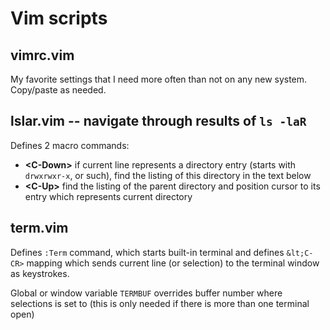 ﻿# Vim scripts

## vimrc.vim

My favorite settings that I need more often than not on any new system.
Copy/paste as needed.

## lslar.vim -- navigate through results of `ls -laR`

Defines 2 macro commands:

- **&lt;C-Down>** if current line represents a directory entry (starts with `drwxrwxr-x`, or such), find the listing of this directory in the text below
- **&lt;C-Up>** find the listing of the parent directory and position cursor to its entry which represents current directory

## term.vim

Defines `:Term` command, which starts built-in terminal and defines `&lt;C-CR>` mapping which sends current line (or selection) to the terminal window as keystrokes.

Global or window variable `TERMBUF` overrides buffer number where selections is set to (this is only needed if there is more than one terminal open)

